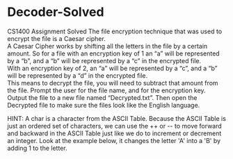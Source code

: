 # Decoder-Solved
CS1400 Assignment Solved
The file encryption technique that was used to encrypt the file is a Caesar cipher.  
A Caesar Cipher works by shifting all the letters in the file by a certain amount. 
So for a file with an encryption key of 1 an “a” will be represented by a “b”, and a “b” will be represented by a “c” in the encrypted file.  
With an encryption key of 2, an “a” will be represented by a “c”, and a “b” will be represented by a “d” in the encrypted file.  
This means to decrypt the file, you will need to subtract that amount from the file.  Prompt the user for the file name, and for the encryption key. 
Output the file to a new file named “Decrypted.txt”.  Then open the Decrypted file to make sure the files look like the English language.  

HINT: A char is a character from the ASCII Table. 
Because the ASCII Table is just an ordered set of characters, we can use the ++ or -- to move forward and backward in the ASCII 
Table just like we do to increment or decrement an integer.  Look at the example below, it changes the letter 'A' into a 'B' by adding 1 to the letter.

